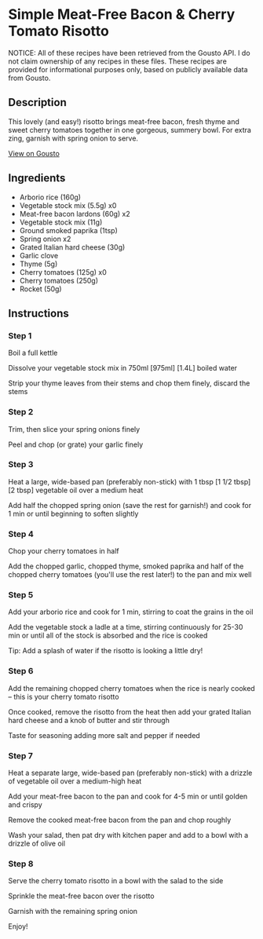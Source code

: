 # Simple Meat-Free Bacon & Cherry Tomato Risotto

NOTICE: All of these recipes have been retrieved from the Gousto API. I do not claim ownership of any recipes in these files. These recipes are provided for informational purposes only, based on publicly available data from Gousto.

## Description

This lovely (and easy!) risotto brings meat-free bacon, fresh thyme and sweet cherry tomatoes together in one gorgeous, summery bowl. For extra zing, garnish with spring onion to serve. 

[View on Gousto](https://www.gousto.co.uk/recipes/cookbook/simple-meat-free-bacon-cherry-tomato-risotto)

## Ingredients

- Arborio rice (160g)
- Vegetable stock mix (5.5g) x0
- Meat-free bacon lardons (60g) x2
- Vegetable stock mix (11g)
- Ground smoked paprika (1tsp)
- Spring onion x2
- Grated Italian hard cheese (30g)
- Garlic clove
- Thyme (5g)
- Cherry tomatoes (125g) x0
- Cherry tomatoes (250g)
- Rocket (50g)

## Instructions


### Step 1

Boil a full kettle

Dissolve your vegetable stock mix in 750ml <span class="text-purple">[975ml] </span><span class="text-danger">[1.4L] </span>boiled water

Strip your thyme leaves from their stems and chop them finely, discard the stems


### Step 2

Trim, then slice your spring onions finely

Peel and chop (or grate) your garlic finely


### Step 3

Heat a large, wide-based pan (preferably non-stick) with 1 tbsp <span class="text-purple">[1 1/2 tbsp]</span> <span class="text-danger">[2 tbsp]</span> vegetable oil over a medium heat

Add half the chopped spring onion (save the rest for garnish!) and cook for 1 min or until beginning to soften slightly


### Step 4

Chop your cherry tomatoes in half

Add the chopped garlic, chopped thyme, smoked paprika and half of the chopped cherry tomatoes (you'll use the rest later!) to the pan and mix well


### Step 5

Add your arborio rice and cook for 1 min, stirring to coat the grains in the oil

Add the vegetable stock a ladle at a time, stirring continuously for 25-30 min or until all of the stock is absorbed and the rice is cooked

Tip: Add a splash of water if the risotto is looking a little dry!


### Step 6

Add the remaining chopped cherry tomatoes when the rice is nearly cooked – this is your cherry tomato risotto

Once cooked, remove the risotto from the heat then add your grated Italian hard cheese and a knob of butter and stir through

Taste for seasoning adding more salt and pepper if needed


### Step 7

Heat a separate large, wide-based pan (preferably non-stick) with a drizzle of vegetable oil over a medium-high heat

Add your meat-free bacon to the pan and cook for 4-5 min or until golden and crispy

Remove the cooked meat-free bacon from the pan and chop roughly

Wash your salad, then pat dry with kitchen paper and add to a bowl with a drizzle of olive oil

### Step 8

Serve the cherry tomato risotto in a bowl with the salad to the side

Sprinkle the meat-free bacon over the risotto

Garnish with the remaining spring onion

Enjoy!

